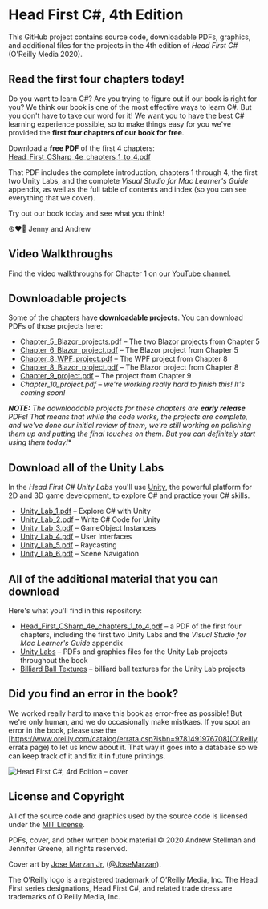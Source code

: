 # Head First C#, 4th Edition
This GitHub project contains source code, downloadable PDFs, graphics, and additional files for the projects in the 4th edition of *Head First C#* (O'Reilly Media 2020). 

## Read the first four chapters today!

Do you want to learn C#? Are you trying to figure out if our book is right for you? We think our book is one of the most effective ways to learn C#. But you don't have to take our word for it! We want you to have the best C# learning experience possible, so to make things easy for you we've provided the **first four chapters of our book for free**.

Download a **free PDF** of the first 4 chapters: [Head_First_CSharp_4e_chapters_1_to_4.pdf](https://github.com/head-first-csharp/fourth-edition/raw/master/Head_First_CSharp_4e_chapters_1_to_4.pdf)

That PDF includes the complete introduction, chapters 1 through 4, the first two Unity Labs, and the complete *Visual Studio for Mac Learner's Guide* appendix, as well as the full table of contents and index (so you can see everything that we cover).

Try out our book today and see what you think!

☮️♥️👾 Jenny and Andrew

## Video Walkthroughs

Find the video walkthroughs for Chapter 1 on our [YouTube channel](https://www.youtube.com/channel/UCnbMYjZgh6fSB6BBww1Wfbw/featured).

## Downloadable projects

Some of the chapters have **downloadable projects**. You can download PDFs of those projects here:

* [Chapter_5_Blazor_projects.pdf](https://github.com/head-first-csharp/fourth-edition/raw/master/Downloadable_projects/Chapter_5_Blazor_projects.pdf) – The two Blazor projects from Chapter 5
* [Chapter_6_Blazor_project.pdf](https://github.com/head-first-csharp/fourth-edition/raw/master/Downloadable_projects/Chapter_6_Blazor_project.pdf) – The Blazor project from Chapter 5
* [Chapter_8_WPF_project.pdf](https://github.com/head-first-csharp/fourth-edition/raw/master/Downloadable_projects/Chapter_8_WPF_project.pdf) – The WPF project from Chapter 8
* [Chapter_8_Blazor_project.pdf](https://github.com/head-first-csharp/fourth-edition/raw/master/Downloadable_projects/Chapter_8_Blazor_project.pdf) – The Blazor project from Chapter 8
* [Chapter_9_project.pdf](https://github.com/head-first-csharp/fourth-edition/raw/master/Downloadable_projects/Chapter_9_project.pdf) – The project from Chapter 9
* *Chapter_10_project.pdf – we're working really hard to finish this! It's coming soon!*

***NOTE:** The downloadable projects for these chapters are **early release** PDFs! That means that while the code works, the projects are complete, and we've done our initial review of them, we're still working on polishing them up and putting the final touches on them. But you can definitely start using them today!**

## Download all of the Unity Labs

In the *Head First C# Unity Labs* you'll use [Unity](https://unity.com/), the powerful platform for 2D and 3D game development, to explore C# and practice your C# skills.
* [Unity_Lab_1.pdf](https://github.com/head-first-csharp/fourth-edition/raw/master/Unity_Labs/Unity_Lab_1.pdf) – Explore C# with Unity
* [Unity_Lab_2.pdf](https://github.com/head-first-csharp/fourth-edition/raw/master/Unity_Labs/Unity_Lab_2.pdf) – Write C# Code for Unity
* [Unity_Lab_3.pdf](https://github.com/head-first-csharp/fourth-edition/raw/master/Unity_Labs/Unity_Lab_3.pdf) – GameObject Instances
* [Unity_Lab_4.pdf](https://github.com/head-first-csharp/fourth-edition/raw/master/Unity_Labs/Unity_Lab_4.pdf) – User Interfaces
* [Unity_Lab_5.pdf](https://github.com/head-first-csharp/fourth-edition/raw/master/Unity_Labs/Unity_Lab_5.pdf) – Raycasting
* [Unity_Lab_6.pdf](https://github.com/head-first-csharp/fourth-edition/raw/master/Unity_Labs/Unity_Lab_6.pdf) – Scene Navigation

## All of the additional material that you can download

Here's what you'll find in this repository:
* [Head_First_CSharp_4e_chapters_1_to_4.pdf](https://github.com/head-first-csharp/fourth-edition/raw/master/Head_First_CSharp_4e_chapters_1_to_4.pdf) – a PDF of the first four chapters, including the first two Unity Labs and the *Visual Studio for Mac Learner's Guide* appendix
* [Unity Labs](Unity_Labs) – PDFs and graphics files for the Unity Lab projects throughout the book
* [Billiard Ball Textures](Unity_Labs/Billiard_Balls) – billiard ball textures for the Unity Lab projects

## Did you find an error in the book?

We worked really hard to make this book as error-free as possible! But we're only human, and we do occasionally make mistkaes. If you spot an error in the book, please use the [https://www.oreilly.com/catalog/errata.csp?isbn=9781491976708](O'Reilly errata page) to let us know about it. That way it goes into a database so we can keep track of it and fix it in future printings.

![Head First C#, 4rd Edition – cover](https://github.com/head-first-csharp/fourth-edition/raw/master/Head_First_C%23_4e_cover.png)

## License and Copyright

All of the source code and graphics used by the source code is licensed under the [MIT License](https://github.com/head-first-csharp/fourth-edition/blob/master/LICENSE).

PDFs, cover, and other written book material © 2020 Andrew Stellman and Jennifer Greene, all rights reserved.

Cover art by [Jose Marzan Jr.](http://josemarzan.com/) ([@JoseMarzan](https://twitter.com/JoseMarzan)).

The O’Reilly logo is a registered trademark of O’Reilly Media, Inc. The Head First series designations, Head First C#, and related trade dress are trademarks of O’Reilly Media, Inc.
